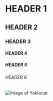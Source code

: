 # HEADER 1
## HEADER 2
### HEADER 3
#### HEADER 4
##### HEADER 5
###### HEADER 6

![Image of Yaktocat](https://octodex.github.com/images/yaktocat.png)



